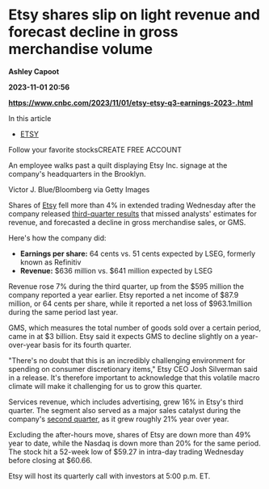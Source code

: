 # Etsy shares slip on light revenue and forecast decline in gross merchandise volume
**Ashley Capoot**

**2023-11-01 20:56**

**https://www.cnbc.com/2023/11/01/etsy-etsy-q3-earnings-2023-.html**

In this article

*   [ETSY](https://www.cnbc.com/quotes/ETSY)

Follow your favorite stocksCREATE FREE ACCOUNT

An employee walks past a quilt displaying Etsy Inc. signage at the company's headquarters in the Brooklyn.

Victor J. Blue/Bloomberg via Getty Images

Shares of [Etsy](https://www.cnbc.com/quotes/ETSY/) fell more than 4% in extended trading Wednesday after the company released [third-quarter results](https://www.prnewswire.com/news-releases/etsy-inc-reports-third-quarter-2023-results-301974725.html) that missed analysts' estimates for revenue, and forecasted a decline in gross merchandise sales, or GMS.

Here's how the company did:

*   **Earnings per share:** 64 cents vs. 51 cents expected by LSEG, formerly known as Refinitiv
*   **Revenue:** $636 million vs. $641 million expected by LSEG

Revenue rose 7% during the third quarter, up from the $595 million the company reported a year earlier. Etsy reported a net income of $87.9 million, or 64 cents per share, while it reported a net loss of $963.1million during the same period last year.

GMS, which measures the total number of goods sold over a certain period, came in at $3 billion. Etsy said it expects GMS to decline slightly on a year-over-year basis for its fourth quarter.

"There's no doubt that this is an incredibly challenging environment for spending on consumer discretionary items," Etsy CEO Josh Silverman said in a release. It's therefore important to acknowledge that this volatile macro climate will make it challenging for us to grow this quarter.

Services revenue, which includes advertising, grew 16% in Etsy's third quarter. The segment also served as a major sales catalyst during the company's [second quarter](https://www.cnbc.com/2023/08/03/etsy-shares-plunge-11percent-on-weak-guidance.html), as it grew roughly 21% year over year.

Excluding the after-hours move, shares of Etsy are down more than 49% year to date, while the Nasdaq is down more than 20% for the same period. The stock hit a 52-week low of $59.27 in intra-day trading Wednesday before closing at $60.66.

Etsy will host its quarterly call with investors at 5:00 p.m. ET.
